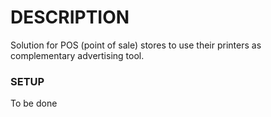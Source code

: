 # DESCRIPTION #

Solution for POS (point of sale) stores to use their printers as complementary advertising tool.

### SETUP ###

To be done